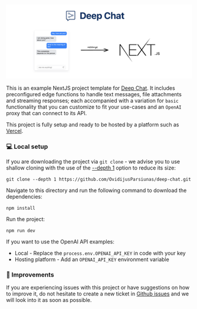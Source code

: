 ![Deep Chat](../../assets/readme/nextjs-connect.png)

This is an example NextJS project template for [Deep Chat](https://www.npmjs.com/package/deep-chat). It includes preconfigured edge functions to handle text messages, file attachments and streaming responses; each accompanied with a variation for `basic` functionality that you can customize to fit your use-cases and an `OpenAI` proxy that can connect to its API.

This project is fully setup and ready to be hosted by a platform such as [Vercel](https://vercel.com/).

### :computer: Local setup

If you are downloading the project via `git clone` - we advise you to use shallow cloning with the use of the [--depth 1](https://www.perforce.com/blog/vcs/git-beyond-basics-using-shallow-clones) option to reduce its size:

```
git clone --depth 1 https://github.com/OvidijusParsiunas/deep-chat.git
```

Navigate to this directory and run the following command to download the dependencies:

```
npm install
```

Run the project:

```
npm run dev
```

If you want to use the OpenAI API examples:

- Local - Replace the `process.env.OPENAI_API_KEY` in code with your key
- Hosting platform - Add an `OPENAI_API_KEY` environment variable

### :wrench: Improvements

If you are experiencing issues with this project or have suggestions on how to improve it, do not hesitate to create a new ticket in [Github issues](https://github.com/OvidijusParsiunas/deep-chat/issues) and we will look into it as soon as possible.
